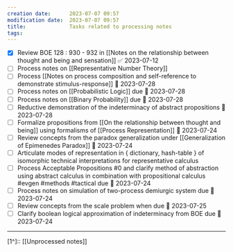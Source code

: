 ```yaml
---
creation date:		2023-07-07 09:57
modification date:	2023-07-07 09:57
title: 				Tasks related to processing notes
tags:
---
```

- [x] Review  BOE 128 : 930 - 932 in [[Notes on the relationship between thought and being and sensation]] ✅ 2023-07-12
- [ ] Process notes on [[Representative Number Theory]]
- [ ] Process [[Notes on process composition and self-reference to demonstrate stimulus-response]] 📅 2023-07-28
- [ ] Process notes on [[Probabilistic Logic]] due 📅 2023-07-28
- [ ] Process notes on [[Binary Probability]] due 📅 2023-07-28
- [ ] Reductive demonstration of the indeterminacy of abstract propositions 📅 2023-07-28
- [ ] Formalize propositions from [[On the relationship between thought and being]] using formalisms of [[Process Representation]] 📅 2023-07-24 
- [ ] Review concepts from the paradox generalization under [[Generalization of Epimenedes Paradox]] 📅 2023-07-24 
- [ ] Articulate modes of representation in { dictionary, hash-table } of isomorphic technical interpretations for representative calculus
- [ ] Process Acceptable Propositions #0 and clarify method of abstraction using abstract calculus in combination with propositional calculus #evgen #methods #tactical due 📅 2023-07-24 
- [ ] Process notes on simulation of two-process demiurgic system due 📅 2023-07-24 
- [ ] Review concepts from the scale problem when due 📅  2023-07-25 
- [ ] Clarify boolean logical approximation of indeterminacy from BOE due 📅 2023-07-24 
---
[1^]:: [[Unprocessed notes]]